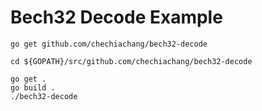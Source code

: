 Bech32 Decode Example
===

```
go get github.com/chechiachang/bech32-decode

cd ${GOPATH}/src/github.com/chechiachang/bech32-decode

go get .
go build .
./bech32-decode
```
